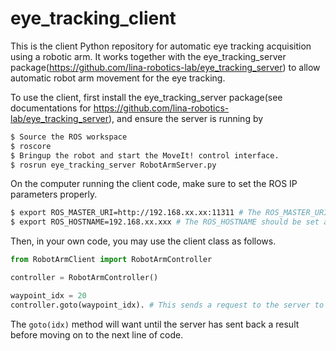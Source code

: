 # eye_tracking_client
This is the client Python repository for automatic eye tracking acquisition using a robotic arm. It works together with the eye_tracking_server package(https://github.com/lina-robotics-lab/eye_tracking_server) to allow automatic robot arm movement for the eye tracking.

To use the client, first install the eye_tracking_server package(see documentations for https://github.com/lina-robotics-lab/eye_tracking_server), and ensure the server is running by 
```bash
$ Source the ROS workspace
$ roscore
$ Bringup the robot and start the MoveIt! control interface.
$ rosrun eye_tracking_server RobotArmServer.py
```

On the computer running the client code, make sure to set the ROS IP parameters properly.

```bash
$ export ROS_MASTER_URI=http://192.168.xx.xx:11311 # The ROS_MASTER_URI should be set as the IP of the computer running the server code.
$ export ROS_HOSTNAME=192.168.xx.xxx # The ROS_HOSTNAME should be set as the IP of the computer running the client code.
```

Then, in your own code, you may use the client class as follows.

```python
from RobotArmClient import RobotArmController

controller = RobotArmController()

waypoint_idx = 20
controller.goto(waypoint_idx). # This sends a request to the server to move the robot arm to the 20th waypoint. 

```
The `goto(idx)` method will want until the server has sent back a result before moving on to the next line of code.
